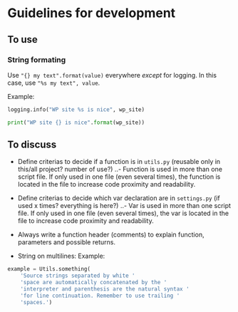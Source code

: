 # Guidelines for development

## To use

### String formating
Use `"{} my text".format(value)` everywhere *except* for logging. In this case, use `"%s my text", value`.

Example:

```python
logging.info("WP site %s is nice", wp_site)

print("WP site {} is nice".format(wp_site))
```

## To discuss
- Define criterias to decide if a function is in `utils.py` (reusable only in this/all project? number of use?)
..- Function is used in more than one script file. If only used in one file (even several times), the function is
located in the file to increase code proximity and readability.


- Define criterias to decide which var declaration are in `settings.py` (if used x times? everything is here?)
..- Var is used in more than one script file. If only used in one file (even several times), the var is
located in the file to increase code proximity and readability.


- Always write a function header (comments) to explain function, parameters and possible returns.


- String on multilines:
Example:

```python
example = Utils.something(
    'Source strings separated by white '
    'space are automatically concatenated by the '
    'interpreter and parenthesis are the natural syntax '
    'for line continuation. Remember to use trailing '
    'spaces.')
```
